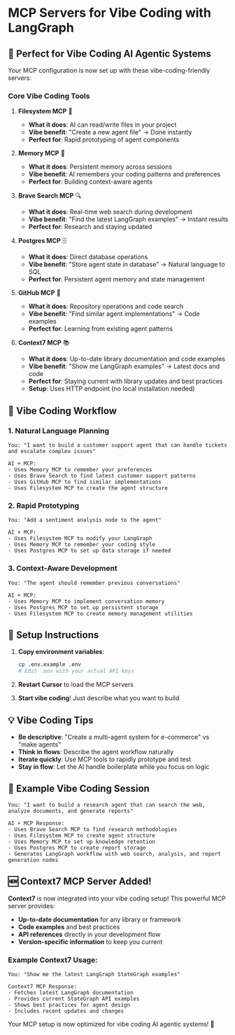 # MCP Servers for Vibe Coding with LangGraph

## 🎯 **Perfect for Vibe Coding AI Agentic Systems**

Your MCP configuration is now set up with these vibe-coding-friendly servers:

### **Core Vibe Coding Tools**

1. **Filesystem MCP** 📁
   - **What it does**: AI can read/write files in your project
   - **Vibe benefit**: "Create a new agent file" → Done instantly
   - **Perfect for**: Rapid prototyping of agent components

2. **Memory MCP** 🧠
   - **What it does**: Persistent memory across sessions
   - **Vibe benefit**: AI remembers your coding patterns and preferences
   - **Perfect for**: Building context-aware agents

3. **Brave Search MCP** 🔍
   - **What it does**: Real-time web search during development
   - **Vibe benefit**: "Find the latest LangGraph examples" → Instant results
   - **Perfect for**: Research and staying updated

4. **Postgres MCP** 🗄️
   - **What it does**: Direct database operations
   - **Vibe benefit**: "Store agent state in database" → Natural language to SQL
   - **Perfect for**: Persistent agent memory and state management

5. **GitHub MCP** 🐙
   - **What it does**: Repository operations and code search
   - **Vibe benefit**: "Find similar agent implementations" → Code examples
   - **Perfect for**: Learning from existing agent patterns

6. **Context7 MCP** 📚
   - **What it does**: Up-to-date library documentation and code examples
   - **Vibe benefit**: "Show me LangGraph examples" → Latest docs and code
   - **Perfect for**: Staying current with library updates and best practices
   - **Setup**: Uses HTTP endpoint (no local installation needed)

## 🚀 **Vibe Coding Workflow**

### **1. Natural Language Planning**
```
You: "I want to build a customer support agent that can handle tickets and escalate complex issues"

AI + MCP: 
- Uses Memory MCP to remember your preferences
- Uses Brave Search to find latest customer support patterns
- Uses GitHub MCP to find similar implementations
- Uses Filesystem MCP to create the agent structure
```

### **2. Rapid Prototyping**
```
You: "Add a sentiment analysis node to the agent"

AI + MCP:
- Uses Filesystem MCP to modify your LangGraph
- Uses Memory MCP to remember your coding style
- Uses Postgres MCP to set up data storage if needed
```

### **3. Context-Aware Development**
```
You: "The agent should remember previous conversations"

AI + MCP:
- Uses Memory MCP to implement conversation memory
- Uses Postgres MCP to set up persistent storage
- Uses Filesystem MCP to create memory management utilities
```

## 🔧 **Setup Instructions**

1. **Copy environment variables**:
   ```bash
   cp .env.example .env
   # Edit .env with your actual API keys
   ```

2. **Restart Cursor** to load the MCP servers

3. **Start vibe coding**! Just describe what you want to build

## 💡 **Vibe Coding Tips**

- **Be descriptive**: "Create a multi-agent system for e-commerce" vs "make agents"
- **Think in flows**: Describe the agent workflow naturally
- **Iterate quickly**: Use MCP tools to rapidly prototype and test
- **Stay in flow**: Let the AI handle boilerplate while you focus on logic

## 🎨 **Example Vibe Coding Session**

```
You: "I want to build a research agent that can search the web, analyze documents, and generate reports"

AI + MCP Response:
- Uses Brave Search MCP to find research methodologies
- Uses Filesystem MCP to create agent structure
- Uses Memory MCP to set up knowledge retention
- Uses Postgres MCP to create report storage
- Generates LangGraph workflow with web search, analysis, and report generation nodes
```

## 🆕 **Context7 MCP Server Added!**

**Context7** is now integrated into your vibe coding setup! This powerful MCP server provides:

- **Up-to-date documentation** for any library or framework
- **Code examples** and best practices
- **API references** directly in your development flow
- **Version-specific information** to keep you current

### **Example Context7 Usage:**
```
You: "Show me the latest LangGraph StateGraph examples"

Context7 MCP Response:
- Fetches latest LangGraph documentation
- Provides current StateGraph API examples
- Shows best practices for agent design
- Includes recent updates and changes
```

Your MCP setup is now optimized for vibe coding AI agentic systems! 🎉
